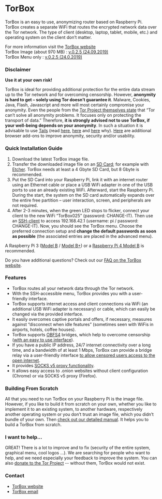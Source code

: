 # TorBox
TorBox is an easy to use, anonymizing router based on Raspberry Pi. TorBox creates a separate WiFi that routes the encrypted network data over the Tor network. The type of client (desktop, laptop, tablet, mobile, etc.) and operating system on the client don’t matter.

For more information visit the [TorBox website](https://www.torbox.ch)<br />
TorBox Image (about 970 MB) : [v.0.2.5 (24.09.2019)](https://www.torbox.ch/data/torbox-20190924-v025.gz)<br />
TorBox Menu only : [v.0.2.5 (24.0.2019)](https://www.torbox.ch/data/torbox025-20190924.zip)<br />

### Disclaimer
**Use it at your own risk!**

TorBox is ideal for providing additional protection for the entire data stream up to the Tor network and for overcoming censorship. However, **anonymity is hard to get – solely using Tor doesn’t guarantee it**. Malware, Cookies, Java, Flash, Javascript and more will most certainly compromise your anonymity. Even the people from the [Tor Project themselves state](https://2019.www.torproject.org/about/overview.html.en#stayinganonymous) that “Tor can’t solve all anonymity problems. It focuses only on protecting the transport of data.” Therefore, **it is strongly advised not to use TorBox, if your well-being depends on your anonymity**. In such a situation it is advisable to use [Tails](https://tails.boum.org/) (read [here](https://browserleaks.com/), [here](https://en.wikipedia.org/wiki/Device_fingerprint) and [here](https://panopticlick.eff.org/about#defend-against) why). [Here](https://www.torbox.ch/?page_id=112#fingerprinting) are additional browser add-ons to improve anonymity, security and/or usability.

### Quick Installation Guide
1. Download the latest TorBox image file.
2. Transfer the downloaded image file on an [SD Card](https://en.wikipedia.org/wiki/Secure_Digital); for example with [Etcher](https://www.balena.io/etcher/). TorBox needs at least a 4 Gbyte SD Card, but 8 Gbyte is recommended.
3. Put the SD Card into your Raspberry Pi, link it with an internet router using an Ethernet cable or place a USB WiFi adapter in one of the USB ports to use an already existing WiFi. Afterward, start the Raspberry Pi. During the start, the system on the SD card automatically expands over the entire free partition – user interaction, screen, and peripherals are not required.
4. After 2-3 minutes, when the green LED stops to flicker, connect your client to the new WiFi “TorBox025” (password: CHANGE-IT). Then use an [SSH-client](https://en.wikipedia.org/wiki/Comparison_of_SSH_clients) to access 192.168.42.1 (username: pi / password: CHANGE-IT). Now, you should see the TorBox menu. Choose the preferred connection setup and **change the default passwords as soon as possible** (the associated entries are placed in the advanced menu).

A Raspberry Pi 3 ([Model B](https://www.raspberrypi.org/products/raspberry-pi-3-model-b/) / [Model B+](https://www.raspberrypi.org/products/raspberry-pi-3-model-b-plus/)) or a [Raspberry Pi 4 Model B](https://www.raspberrypi.org/products/raspberry-pi-4-model-b/) is recommended.

Do you have additional questions? Check out our [FAQ on the TorBox website](https://www.torbox.ch/?page_id=112).

### Features
* TorBox routes all your network data through the Tor network.
* With the SSH-accessible menu, TorBox provides you with a user-friendly interface.
* TorBox supports internet access and client connections via WiFi (an additional USB WiFi adapter is necessary) or cable, which can easily be changed via the provided interface.
* It easily overcomes captive portals and offers, if necessary, measures against “disconnect when idle features” (sometimes seen with WiFis in airports, hotels, coffee houses).
* TorBox supports [OBFS4](https://2019.www.torproject.org/docs/pluggable-transports.html) bridges, which help to overcome censorship ([with an easy to use interface](https://www.torbox.ch/?page_id=797)).
* If you have a public IP address, 24/7 internet connectivity over a long time, and a bandwidth of at least 1 Mbps, TorBox can provide a bridge relay via a user-friendly interface [to allow censored users access to the open internet](https://blog.torproject.org/run-tor-bridges-defend-open-internet).
* It provides [SOCKS v5 proxy functionality](https://en.wikipedia.org/wiki/SOCKS).
* It allows easy access to .onion websites without client configuration (Chrome) or via SOCKS v5 proxy (Firefox).

### Building From Scratch
All that you need to run TorBox on your Raspberry Pi is the image file. However, if you like to build it from scratch on your own, whether you like to implement it to an existing system, to another hardware, respectively another operating system or you don’t trust an image file, which you didn’t bundle of your own. Then [check out our detailed manual](https://www.torbox.ch/?page_id=205). It helps you to build a TorBox from scratch.

### I want to help...
GREAT! There is a lot to improve and to fix (security of the entire system, graphical menu, cool logos ...). We are searching for people who want to help, and we need especially your feedback to improve the system. 
You can also [donate to the Tor Project](https://donate.torproject.org) -- without them, TorBox would not exist.

### Contact
* [TorBox website](https://www.torbox.ch)
* [TorBox email](mailto:anonym@torbox.ch)
